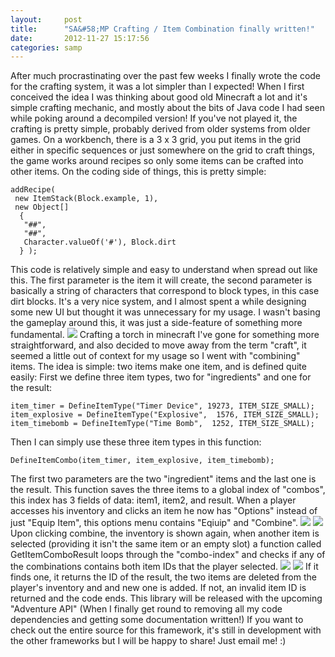```yaml
---
layout:     post
title:      "SA&#58;MP Crafting / Item Combination finally written!"
date:       2012-11-27 15:17:56
categories: samp
---
```

After much procrastinating over the past few weeks I finally wrote the code for the crafting system, it was a lot simpler than I expected! When I first conceived the idea I was thinking about good old Minecraft a lot and it's simple crafting mechanic, and mostly about the bits of Java code I had seen while poking around a decompiled version! If you've not played it, the crafting is pretty simple, probably derived from older systems from older games. On a workbench, there is a 3 x 3 grid, you put items in the grid either in specific sequences or just somewhere on the grid to craft things, the game works around recipes so only some items can be crafted into other items. On the coding side of things, this is pretty simple: 
<!--more-->
    
    
    addRecipe(
     new ItemStack(Block.example, 1),
     new Object[]
      {
       "##",
       "##",
       Character.valueOf('#'), Block.dirt
      } );
    

This code is relatively simple and easy to understand when spread out like this. The first parameter is the item it will create, the second parameter is basically a string of characters that correspond to block types, in this case dirt blocks. It's a very nice system, and I almost spent a while designing some new UI but thought it was unnecessary for my usage. I wasn't basing the gameplay around this, it was just a side-feature of something more fundamental. ![](http://www.minecraftcrafting.info/imgs/craft_torch.png) Crafting a torch in minecraft I've gone for something more straightforward, and also decided to move away from the term "craft", it seemed a little out of context for my usage so I went with "combining" items. The idea is simple: two items make one item, and is defined quite easily: First we define three item types, two for "ingredients" and one for the result: 
    
    
    item_timer = DefineItemType("Timer Device", 19273, ITEM_SIZE_SMALL);
    item_explosive = DefineItemType("Explosive",  1576, ITEM_SIZE_SMALL);
    item_timebomb = DefineItemType("Time Bomb",  1252, ITEM_SIZE_SMALL);
    

Then I can simply use these three item types in this function: 
    
    
    DefineItemCombo(item_timer, item_explosive, item_timebomb);
    

The first two parameters are the two "ingredient" items and the last one is the result. This function saves the three items to a global index of "combos", this index has 3 fields of data: item1, item2, and result. When a player accesses his inventory and clicks an item he now has "Options" instead of just "Equip Item", this options menu contains "Eqiuip" and "Combine". ![](http://southclawjk.files.wordpress.com/2012/11/187ad-inv1.png) ![](http://southclawjk.files.wordpress.com/2012/11/4ad21-inv2.png) Upon clicking combine, the inventory is shown again, when another item is selected (providing it isn't the same item or an empty slot) a function called GetItemComboResult loops through the "combo-index" and checks if any of the combinations contains both item IDs that the player selected. ![](http://southclawjk.files.wordpress.com/2012/11/37ad6-inv3.png) ![](http://southclawjk.files.wordpress.com/2012/11/420cf-inv4.png) If it finds one, it returns the ID of the result, the two items are deleted from the player's inventory and and new one is added. If not, an invalid item ID is returned and the code ends. This library will be released with the upcoming "Adventure API" (When I finally get round to removing all my code dependencies and getting some documentation written!) If you want to check out the entire source for this framework, it's still in development with the other frameworks but I will be happy to share! Just email me! :)
